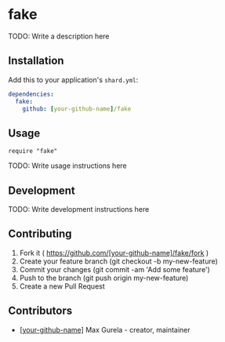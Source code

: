 # fake

TODO: Write a description here

## Installation


Add this to your application's `shard.yml`:

```yaml
dependencies:
  fake:
    github: [your-github-name]/fake
```


## Usage


```crystal
require "fake"
```


TODO: Write usage instructions here

## Development

TODO: Write development instructions here

## Contributing

1. Fork it ( https://github.com/[your-github-name]/fake/fork )
2. Create your feature branch (git checkout -b my-new-feature)
3. Commit your changes (git commit -am 'Add some feature')
4. Push to the branch (git push origin my-new-feature)
5. Create a new Pull Request

## Contributors

- [[your-github-name]](https://github.com/[your-github-name]) Max Gurela - creator, maintainer

